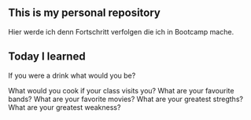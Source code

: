 ## This is my personal repository
Hier werde ich denn Fortschritt verfolgen die ich in Bootcamp mache.

## Today I learned 
If you were a drink what would you be?

What would you cook if your class visits you?
What are your favourite bands?
What are your favorite movies?
What are your greatest stregths?
What are your greatest weakness?

